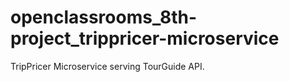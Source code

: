 # openclassrooms_8th-project_trippricer-microservice
TripPricer Microservice serving TourGuide API.
